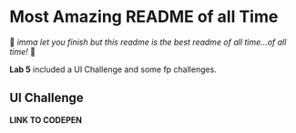 # Most Amazing README of all Time
:crown: _imma let you finish but this readme is the best readme of all time...of all time!_ :crown:

**Lab 5** included a UI Challenge and some fp challenges.

## UI Challenge
**LINK TO CODEPEN**
